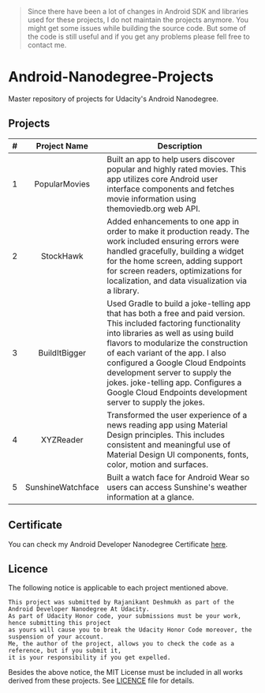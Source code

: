 > Since there have been a lot of changes in Android SDK and libraries used for these projects, I do not maintain the projects anymore. You might get some issues while building the source code. But some of the code is still useful and if you get any problems please fell free to contact me.

# Android-Nanodegree-Projects
Master repository of projects for Udacity's Android Nanodegree.

## Projects 

| # | Project Name | Description
|:-:|:------------:|-------------
| 1 | PopularMovies | Built an app to help users discover popular and highly rated movies. This app utilizes core Android user interface components and fetches movie information using themoviedb.org web API.
| 2 | StockHawk | Added enhancements to one app in order to make it production ready. The work included ensuring errors were handled gracefully, building a widget for the home screen, adding support for screen readers, optimizations for localization, and data visualization via a library.
| 3 | BuildItBigger | Used Gradle to build a joke-telling app that has both a free and paid version. This included factoring functionality into libraries as well as using build flavors to modularize the construction of each variant of the app. I also configured a Google Cloud Endpoints development server to supply the jokes. joke-telling app. Configures a Google Cloud Endpoints development server to supply the jokes.
| 4 | XYZReader | Transformed the user experience of a news reading app using Material Design principles. This includes consistent and meaningful use of Material Design UI components, fonts, color, motion and surfaces.
| 5 | SunshineWatchface | Built a watch face for Android Wear so users can access Sunshine's weather information at a glance.

## Certificate
You can check my Android Developer Nanodegree Certificate [here](https://confirm.udacity.com/YEZYXRSH).

## Licence
The following notice is applicable to each project mentioned above.
```
This project was submitted by Rajanikant Deshmukh as part of the Android Developer Nanodegree At Udacity.
As part of Udacity Honor code, your submissions must be your work, hence submitting this project
as yours will cause you to break the Udacity Honor Code moreover, the suspension of your account.
Me, the author of the project, allows you to check the code as a reference, but if you submit it,
it is your responsibility if you get expelled.
```

Besides the above notice, the MIT License must be included in all works derived from these projects. See [LICENCE](LICENCE) file for details.
